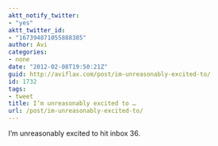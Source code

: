 ```yaml
---
aktt_notify_twitter:
- "yes"
aktt_twitter_id:
- "167394871055888385"
author: Avi
categories:
- none
date: "2012-02-08T19:50:21Z"
guid: http://aviflax.com/post/im-unreasonably-excited-to/
id: 1732
tags:
- tweet
title: I’m unreasonably excited to …
url: /post/im-unreasonably-excited-to/
---
```

I’m unreasonably excited to hit inbox 36.